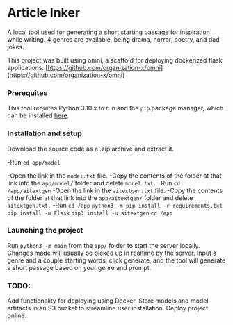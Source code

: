 # Article Inker
A local tool used for generating a short starting passage for inspiration while writing. 4 genres are available, being drama, horror, poetry, and dad jokes.

This project was built using omni, a scaffold for deploying dockerized flask applications: [https://github.com/organization-x/omni](https://github.com/organization-x/omni)

### Prerequites
This tool requires Python 3.10.x to run and the `pip` package manager, which can be installed [here](https://pip.pypa.io/en/stable/installation/).

### Installation and setup
Download the source code as a .zip archive and extract it.

-Run `cd app/model`

-Open the link in the `model.txt` file.
-Copy the contents of the folder at that link into the `app/model/` folder and delete `model.txt.`
-Run `cd /app/aitextgen` 
-Open the link in the `aitextgen.txt` file.
-Copy the contents of the folder at that link into the `app/aitextgen/` folder and delete `aitextgen.txt.`
-Run 
`cd /app` 
`python3 -m pip install -r requirements.txt`
`pip install -u Flask`
`pip3 install -u aitextgen`
`cd /app`

### Launching the project
Run `python3 -m main` from the `app/` folder to start the server locally. Changes made will usually be picked up in realtime by the server. Input a genre and a couple starting words, click generate, and the tool will generate a short passage based on your genre and prompt.

### TODO:
Add functionality for deploying using Docker.
Store models and model artifacts in an S3 bucket to streamline user installation.
Deploy project online.
